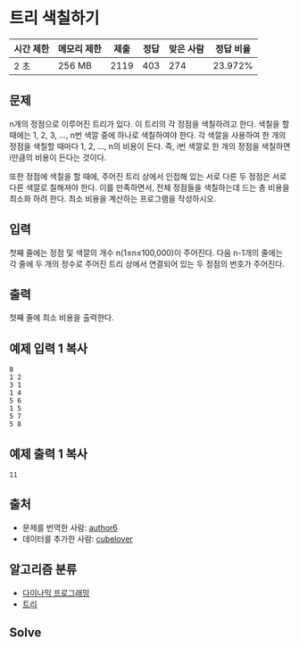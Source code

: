 # 트리 색칠하기

| 시간 제한 | 메모리 제한 | 제출 | 정답 | 맞은 사람 | 정답 비율 |
| --------- | ----------- | ---- | ---- | --------- | --------- |
| 2 초      | 256 MB      | 2119 | 403  | 274       | 23.972%   |

## 문제

n개의 정점으로 이루어진 트리가 있다. 이 트리의 각 정점을 색칠하려고 한다. 색칠을 할 때에는 1, 2, 3, …, n번 색깔 중에 하나로 색칠하여야 한다. 각 색깔을 사용하여 한 개의 정점을 색칠할 때마다 1, 2, …, n의 비용이 든다. 즉, i번 색깔로 한 개의 정점을 색칠하면 i만큼의 비용이 든다는 것이다.

또한 정점에 색칠을 할 때에, 주어진 트리 상에서 인접해 있는 서로 다른 두 정점은 서로 다른 색깔로 칠해져야 한다. 이를 만족하면서, 전체 정점들을 색칠하는데 드는 총 비용을 최소화 하려 한다. 최소 비용을 계산하는 프로그램을 작성하시오.

## 입력

첫째 줄에는 정점 및 색깔의 개수 n(1≤n≤100,000)이 주어진다. 다음 n-1개의 줄에는 각 줄에 두 개의 정수로 주어진 트리 상에서 연결되어 있는 두 정점의 번호가 주어진다.

## 출력

첫째 줄에 최소 비용을 출력한다.

## 예제 입력 1 복사

```
8
1 2
3 1
1 4
5 6
1 5
5 7
5 8
```

## 예제 출력 1 복사

```
11
```



## 출처

- 문제를 번역한 사람: [author6](https://www.acmicpc.net/user/author6)
- 데이터를 추가한 사람: [cubelover](https://www.acmicpc.net/user/cubelover)

## 알고리즘 분류

- [다이나믹 프로그래밍](https://www.acmicpc.net/problem/tag/%EB%8B%A4%EC%9D%B4%EB%82%98%EB%AF%B9%20%ED%94%84%EB%A1%9C%EA%B7%B8%EB%9E%98%EB%B0%8D)
- [트리](https://www.acmicpc.net/problem/tag/%ED%8A%B8%EB%A6%AC)



## Solve 

>